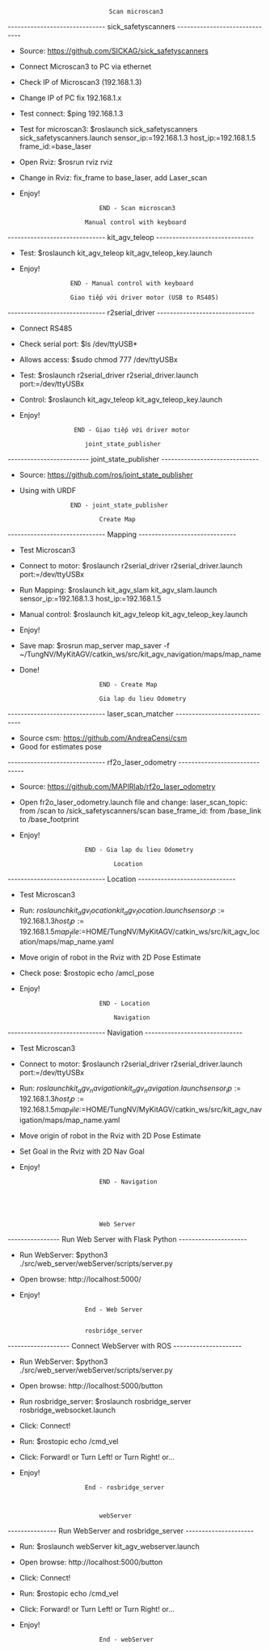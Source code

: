 								Scan microscan3

------------------------------ sick_safetyscanners ------------------------------

- Source: https://github.com/SICKAG/sick_safetyscanners
- Connect Microscan3 to PC via ethernet
- Check IP of Microscan3 (192.168.1.3)
- Change IP of PC fix 192.168.1.x
- Test connect: $ping 192.168.1.3
- Test for microscan3: $roslaunch sick_safetyscanners sick_safetyscanners.launch sensor_ip:=192.168.1.3 host_ip:=192.168.1.5 frame_id:=base_laser
- Open Rviz: $rosrun rviz rviz
- Change in Rviz: fix_frame to base_laser, add Laser_scan
- Enjoy!

							END - Scan microscan3

						Manual control with keyboard

------------------------------ kit_agv_teleop ------------------------------
	
- Test: $roslaunch kit_agv_teleop kit_agv_teleop_key.launch
- Enjoy!

					END - Manual control with keyboard

					Giao tiếp với driver motor (USB to RS485)

------------------------------ r2serial_driver ------------------------------ 

- Connect RS485
- Check serial port: $ls /dev/ttyUSB*
- Allows access: $sudo chmod 777 /dev/ttyUSBx
- Test: $roslaunch r2serial_driver r2serial_driver.launch port:=/dev/ttyUSBx
- Control: $roslaunch kit_agv_teleop kit_agv_teleop_key.launch
- Enjoy!

					 END - Giao tiếp với driver motor

						joint_state_publisher

------------------------- joint_state_publisher ------------------------------ 

- Source: https://github.com/ros/joint_state_publisher
- Using with URDF

					END - joint_state_publisher

							Create Map

------------------------------ Mapping ------------------------------

- Test Microscan3
- Connect to motor: $roslaunch r2serial_driver r2serial_driver.launch port:=/dev/ttyUSBx
- Run Mapping: $roslaunch kit_agv_slam kit_agv_slam.launch sensor_ip:=192.168.1.3 host_ip:=192.168.1.5 
- Manual control: $roslaunch kit_agv_teleop kit_agv_teleop_key.launch
- Enjoy!
- Save map: $rosrun map_server map_saver -f ~/TungNV/MyKitAGV/catkin_ws/src/kit_agv_navigation/maps/map_name
- Done!

							END - Create Map

							Gia lap du lieu Odometry

------------------------------ laser_scan_matcher ------------------------------

- Source csm: https://github.com/AndreaCensi/csm
- Good for estimates pose

------------------------------ rf2o_laser_odometry ------------------------------

- Source: https://github.com/MAPIRlab/rf2o_laser_odometry
- Open fr2o_laser_odometry.launch file and change: 
	laser_scan_topic: from /scan to /sick_safetyscanners/scan 
	base_frame_id: from /base_link to /base_footprint
- Enjoy!

						END - Gia lap du lieu Odometry

								Location

------------------------------ Location ------------------------------

- Test Microscan3
- Run: $roslaunch kit_agv_location kit_agv_location.launch sensor_ip:=192.168.1.3 host_ip:=192.168.1.5 map_file:=$HOME/TungNV/MyKitAGV/catkin_ws/src/kit_agv_location/maps/map_name.yaml
- Move origin of robot in the Rviz with 2D Pose Estimate
- Check pose: $rostopic echo /amcl_pose
- Enjoy!

							END - Location 

								Navigation

------------------------------ Navigation ------------------------------

- Test Microscan3
- Connect to motor: $roslaunch r2serial_driver r2serial_driver.launch port:=/dev/ttyUSBx
- Run: $roslaunch kit_agv_navigation kit_agv_navigation.launch sensor_ip:=192.168.1.3 host_ip:=192.168.1.5 map_file:=$HOME/TungNV/MyKitAGV/catkin_ws/src/kit_agv_navigation/maps/map_name.yaml
- Move origin of robot in the Rviz with 2D Pose Estimate
- Set Goal in the Rviz with 2D Nav Goal
- Enjoy!

							END - Navigation





							Web Server

---------------- Run Web Server with Flask Python ---------------------

- Run WebServer: $python3 ./src/web_server/webServer/scripts/server.py
- Open browse: http://localhost:5000/
- Enjoy!

						End - Web Server


						rosbridge_server

------------------- Connect WebServer with ROS ---------------------

- Run WebServer: $python3 ./src/web_server/webServer/scripts/server.py
- Open browse: http://localhost:5000/button
- Run rosbridge_server: $roslaunch rosbridge_server rosbridge_websocket.launch
- Click: Connect!
- Run: $rostopic echo /cmd_vel
- Click: Forward! or Turn Left! or Turn Right! or...
- Enjoy!

						End - rosbridge_server



							webServer

--------------- Run WebServer and rosbridge_server ---------------------

- Run: $roslaunch webServer kit_agv_webserver.launch
- Open browse: http://localhost:5000/button
- Click: Connect!
- Run: $rostopic echo /cmd_vel
- Click: Forward! or Turn Left! or Turn Right! or...
- Enjoy!

							End - webServer